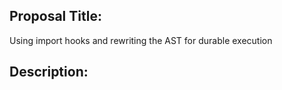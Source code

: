 ## Proposal Title:

Using import hooks and rewriting the AST for durable execution

## Description:
